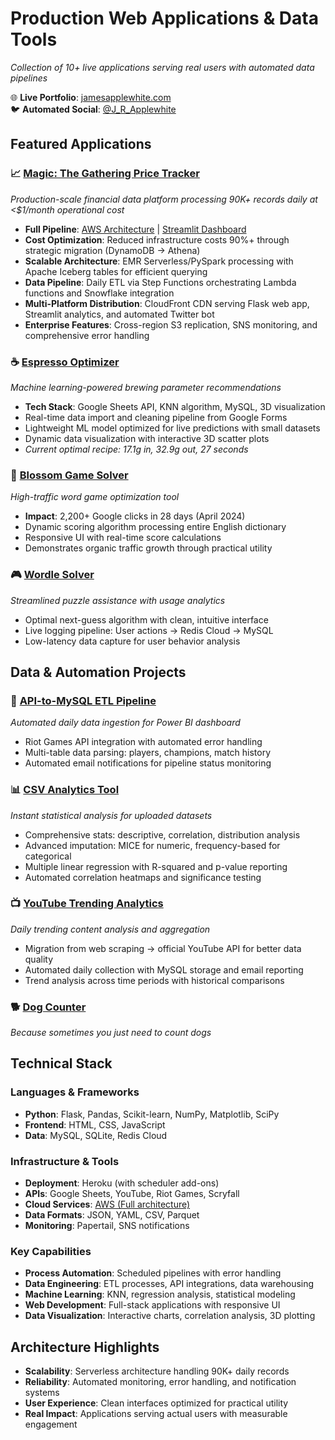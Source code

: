 # Production Web Applications & Data Tools

*Collection of 10+ live applications serving real users with automated data pipelines*

🌐 **Live Portfolio**: <a href="https://www.jamesapplewhite.com" target="_blank" rel="noopener noreferrer">jamesapplewhite.com</a>  
🐦 **Automated Social**: <a href="https://twitter.com/J_R_Applewhite" target="_blank" rel="noopener noreferrer">@J_R_Applewhite</a>

## Featured Applications

### 📈 <a href="https://www.jamesapplewhite.com/mtg" target="_blank" rel="noopener noreferrer">Magic: The Gathering Price Tracker</a>
*Production-scale financial data platform processing 90K+ records daily at <$1/month operational cost*
- **Full Pipeline**: <a href="https://github.com/applewjr/mtg-prices" target="_blank" rel="noopener noreferrer">AWS Architecture</a> | <a href="https://mtg-price-dashboard.streamlit.app" target="_blank" rel="noopener noreferrer">Streamlit Dashboard</a>
- **Cost Optimization**: Reduced infrastructure costs 90%+ through strategic migration (DynamoDB → Athena)
- **Scalable Architecture**: EMR Serverless/PySpark processing with Apache Iceberg tables for efficient querying
- **Data Pipeline**: Daily ETL via Step Functions orchestrating Lambda functions and Snowflake integration
- **Multi-Platform Distribution**: CloudFront CDN serving Flask web app, Streamlit analytics, and automated Twitter bot
- **Enterprise Features**: Cross-region S3 replication, SNS monitoring, and comprehensive error handling

### ☕ <a href="https://www.jamesapplewhite.com/espresso" target="_blank" rel="noopener noreferrer">Espresso Optimizer</a>
*Machine learning-powered brewing parameter recommendations*
- **Tech Stack**: Google Sheets API, KNN algorithm, MySQL, 3D visualization
- Real-time data import and cleaning pipeline from Google Forms
- Lightweight ML model optimized for live predictions with small datasets
- Dynamic data visualization with interactive 3D scatter plots
- *Current optimal recipe: 17.1g in, 32.9g out, 27 seconds*

### 🎯 <a href="https://www.jamesapplewhite.com/blossom" target="_blank" rel="noopener noreferrer">Blossom Game Solver</a>
*High-traffic word game optimization tool*
- **Impact**: 2,200+ Google clicks in 28 days (April 2024)
- Dynamic scoring algorithm processing entire English dictionary
- Responsive UI with real-time score calculations
- Demonstrates organic traffic growth through practical utility

### 🎮 <a href="https://www.jamesapplewhite.com/wordle" target="_blank" rel="noopener noreferrer">Wordle Solver</a>
*Streamlined puzzle assistance with usage analytics*
- Optimal next-guess algorithm with clean, intuitive interface
- Live logging pipeline: User actions → Redis Cloud → MySQL
- Low-latency data capture for user behavior analysis

## Data & Automation Projects

### 🔄 <a href="https://github.com/applewjr/heroku_apps/blob/main/scheduled_tasks_lol/lol_data_import.py" target="_blank" rel="noopener noreferrer">API-to-MySQL ETL Pipeline</a>
*Automated daily data ingestion for Power BI dashboard*
- Riot Games API integration with automated error handling
- Multi-table data parsing: players, champions, match history
- Automated email notifications for pipeline status monitoring

### 📊 <a href="https://www.jamesapplewhite.com/data_summary" target="_blank" rel="noopener noreferrer">CSV Analytics Tool</a>
*Instant statistical analysis for uploaded datasets*
- Comprehensive stats: descriptive, correlation, distribution analysis
- Advanced imputation: MICE for numeric, frequency-based for categorical
- Multiple linear regression with R-squared and p-value reporting
- Automated correlation heatmaps and significance testing

### 📺 <a href="https://www.jamesapplewhite.com/youtube_trending" target="_blank" rel="noopener noreferrer">YouTube Trending Analytics</a>
*Daily trending content analysis and aggregation*
- Migration from web scraping → official YouTube API for better data quality
- Automated daily collection with MySQL storage and email reporting
- Trend analysis across time periods with historical comparisons

### 🐕 <a href="https://www.jamesapplewhite.com/dogs" target="_blank" rel="noopener noreferrer">Dog Counter</a>
*Because sometimes you just need to count dogs*

## Technical Stack

### **Languages & Frameworks**
- **Python**: Flask, Pandas, Scikit-learn, NumPy, Matplotlib, SciPy
- **Frontend**: HTML, CSS, JavaScript
- **Data**: MySQL, SQLite, Redis Cloud

### **Infrastructure & Tools**
- **Deployment**: Heroku (with scheduler add-ons)
- **APIs**: Google Sheets, YouTube, Riot Games, Scryfall
- **Cloud Services**: <a href="https://github.com/applewjr/mtg-prices" target="_blank" rel="noopener noreferrer">AWS (Full architecture)</a>
- **Data Formats**: JSON, YAML, CSV, Parquet
- **Monitoring**: Papertail, SNS notifications

### **Key Capabilities**
- **Process Automation**: Scheduled pipelines with error handling
- **Data Engineering**: ETL processes, API integrations, data warehousing  
- **Machine Learning**: KNN, regression analysis, statistical modeling
- **Web Development**: Full-stack applications with responsive UI
- **Data Visualization**: Interactive charts, correlation analysis, 3D plotting

## Architecture Highlights
- **Scalability**: Serverless architecture handling 90K+ daily records
- **Reliability**: Automated monitoring, error handling, and notification systems
- **User Experience**: Clean interfaces optimized for practical utility
- **Real Impact**: Applications serving actual users with measurable engagement